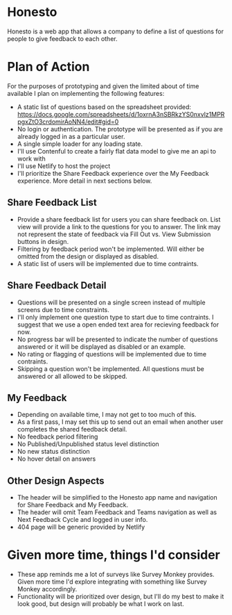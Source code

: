 # Honesto
Honesto is a web app that allows a company to define a list of questions for people to give feedback to each other.

# Plan of Action
For the purposes of prototyping and given the limited about of time available I plan on implementing the following features:
* A static list of questions based on the spreadsheet provided: https://docs.google.com/spreadsheets/d/1oxrnA3nSBRkzYS0nxvlz1MPRpgxZtO3crdomirAoNN4/edit#gid=0
* No login or authentication. The prototype will be presented as if you are already logged in as a particular user.
* A single simple loader for any loading state.
* I'll use Contenful to create a fairly flat data model to give me an api to work with
* I'll use Netlify to host the project
* I'll prioritize the Share Feedback experience over the My Feedback experience. More detail in next sections below.

## Share Feedback List
* Provide a share feedback list for users you can share feedback on. List view will provide a link to the questions for you to answer. The link may not represent the state of feedback via Fill Out vs. View Submission buttons in design.
* Filtering by feedback period won't be implemented. Will either be omitted from the design or displayed as disabled.
* A static list of users will be implemented due to time contraints.

## Share Feedback Detail
* Questions will be presented on a single screen instead of multiple screens due to time constraints.
* I'll only implement one question type to start due to time contraints. I suggest that we use a open ended text area for recieving feedback for now.
* No progress bar will be presented to indicate the number of questions answered or it will be displayed as disabled or an example.
* No rating or flagging of questions will be implemented due to time contraints.
* Skipping a question won't be implemented. All questions must be answered or all allowed to be skipped.

## My Feedback
* Depending on available time, I may not get to too much of this.
* As a first pass, I may set this up to send out an email when another user completes the shared feedback detail.
* No feedback period filtering
* No Published/Unpublished status level distinction
* No new status distinction
* No hover detail on answers

## Other Design Aspects
* The header will be simplified to the Honesto app name and navigation for Share Feedback and My Feedback.
* The header will omit Team Feedback and Teams navigation as well as Next Feedback Cycle and logged in user info.
* 404 page will be generic provided by Netlify

# Given more time, things I'd consider
* These app reminds me a lot of surveys like Survey Monkey provides. Given more time I'd explore integrating with something like Survey Monkey accordingly.
* Functionality will be prioritized over design, but I'll do my best to make it look good, but design will probably be what I work on last.
